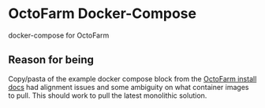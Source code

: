 # OctoFarm Docker-Compose
docker-compose for OctoFarm

## Reason for being
Copy/pasta of the example docker compose block from the [OctoFarm install docs](https://octofarm.net/installation) had alignment issues and some ambiguity on what container images to pull.
This should work to pull the latest monolithic solution.
